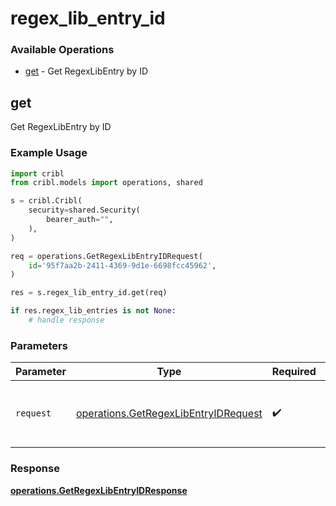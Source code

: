 # regex_lib_entry_id

### Available Operations

* [get](#get) - Get RegexLibEntry by ID

## get

Get RegexLibEntry by ID

### Example Usage

```python
import cribl
from cribl.models import operations, shared

s = cribl.Cribl(
    security=shared.Security(
        bearer_auth="",
    ),
)

req = operations.GetRegexLibEntryIDRequest(
    id='95f7aa2b-2411-4369-9d1e-6698fcc45962',
)

res = s.regex_lib_entry_id.get(req)

if res.regex_lib_entries is not None:
    # handle response
```

### Parameters

| Parameter                                                                                    | Type                                                                                         | Required                                                                                     | Description                                                                                  |
| -------------------------------------------------------------------------------------------- | -------------------------------------------------------------------------------------------- | -------------------------------------------------------------------------------------------- | -------------------------------------------------------------------------------------------- |
| `request`                                                                                    | [operations.GetRegexLibEntryIDRequest](../../models/operations/getregexlibentryidrequest.md) | :heavy_check_mark:                                                                           | The request object to use for the request.                                                   |


### Response

**[operations.GetRegexLibEntryIDResponse](../../models/operations/getregexlibentryidresponse.md)**

